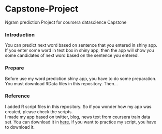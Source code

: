 # Capstone-Project
Ngram prediction Project for coursera datascience Capstone

### Introduction
You can predict next word based on sentence that you entered in shiny app.  
If you enter some word in text box in shiny app, then the app will show you some candidates of next word based on the sentence you entered.

### Prepare
Before use my word prediction shiny app, you have to do some preparation.  
You must download RData files in this repository. Then...

### Reference
I added R script files in this repository. So if you wonder how my app was created, please check the scripts.  
I made my app based on twitter, blog, news text from coursera train data set. You can download it in [here.](https://d396qusza40orc.cloudfront.net/dsscapstone/dataset/Coursera-SwiftKey.zip)
If you want to practice my script, you have to download it.
